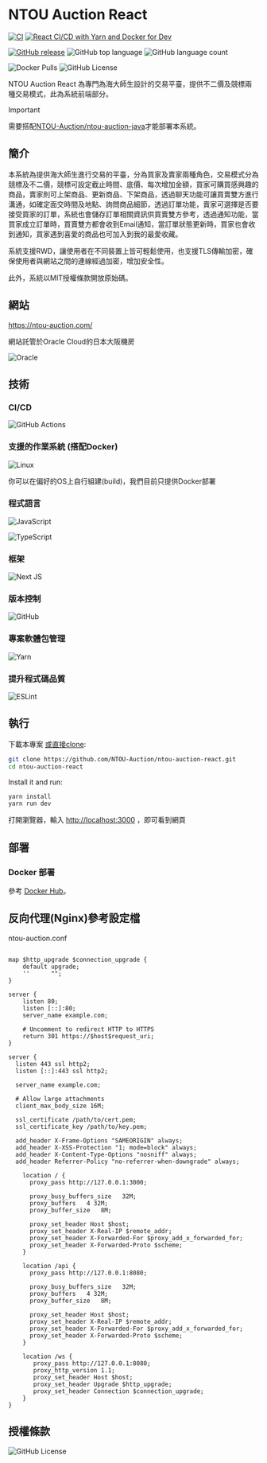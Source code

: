 # NTOU Auction React

[![CI](https://github.com/NTOU-Auction/ntou-auction-react/actions/workflows/main.yml/badge.svg)](https://github.com/NTOU-Auction/ntou-auction-react/actions/workflows/main.yml)
[![React CI/CD with Yarn and Docker for Dev](https://github.com/NTOU-Auction/ntou-auction-react/actions/workflows/docker.yml/badge.svg)](https://github.com/NTOU-Auction/ntou-auction-react/actions/workflows/docker.yml)

[![GitHub release](https://img.shields.io/github/release/NTOU-Auction/ntou-auction-react.svg)](https://github.com/NTOU-Auction/ntou-auction-react/releases/latest)
![GitHub top language](https://img.shields.io/github/languages/top/NTOU-Auction/ntou-auction-react)
![GitHub language count](https://img.shields.io/github/languages/count/NTOU-Auction/ntou-auction-react)

![Docker Pulls](https://img.shields.io/docker/pulls/keke125/ntou-auction-react)
![GitHub License](https://img.shields.io/github/license/NTOU-Auction/ntou-auction-react)

NTOU Auction React 為專門為海大師生設計的交易平臺，提供不二價及競標兩種交易模式，此為系統前端部分。

> [!IMPORTANT]
> 需要搭配[NTOU-Auction/ntou-auction-java](https://github.com/NTOU-Auction/ntou-auction-java)才能部署本系統。

## 簡介

本系統為提供海大師生進行交易的平臺，分為買家及賣家兩種角色，交易模式分為競標及不二價，競標可設定截止時間、底價、每次增加金額，買家可購買感興趣的商品，賣家則可上架商品、更新商品、下架商品，透過聊天功能可讓買賣雙方進行溝通，如確定面交時間及地點、詢問商品細節，透過訂單功能，賣家可選擇是否要接受買家的訂單，系統也會儲存訂單相關資訊供買賣雙方參考，透過通知功能，當買家成立訂單時，買賣雙方都會收到Email通知，當訂單狀態更新時，買家也會收到通知，買家遇到喜愛的商品也可加入到我的最愛收藏。

系統支援RWD，讓使用者在不同裝置上皆可輕鬆使用，也支援TLS傳輸加密，確保使用者與網站之間的連線經過加密，增加安全性。

此外，系統以MIT授權條款開放原始碼。

## 網站
https://ntou-auction.com/

網站託管於Oracle Cloud的日本大阪機房

![Oracle](https://img.shields.io/badge/Oracle-F80000?style=for-the-badge&logo=oracle&logoColor=white)

## 技術

### CI/CD

![GitHub Actions](https://img.shields.io/badge/github%20actions-%232671E5.svg?style=for-the-badge&logo=githubactions&logoColor=white)

### 支援的作業系統 (搭配Docker)

![Linux](https://img.shields.io/badge/Linux-FCC624?style=for-the-badge&logo=linux&logoColor=black)

你可以在偏好的OS上自行組建(build)，我們目前只提供Docker部署

### 程式語言

![JavaScript](https://img.shields.io/badge/javascript-%23323330.svg?style=for-the-badge&logo=javascript&logoColor=%23F7DF1E)

![TypeScript](https://img.shields.io/badge/typescript-%23007ACC.svg?style=for-the-badge&logo=typescript&logoColor=white)

### 框架

![Next JS](https://img.shields.io/badge/Next-black?style=for-the-badge&logo=next.js&logoColor=white)

### 版本控制

![GitHub](https://img.shields.io/badge/github-%23121011.svg?style=for-the-badge&logo=github&logoColor=white)

### 專案軟體包管理

![Yarn](https://img.shields.io/badge/yarn-%232C8EBB.svg?style=for-the-badge&logo=yarn&logoColor=white)

### 提升程式碼品質

![ESLint](https://img.shields.io/badge/ESLint-4B3263?style=for-the-badge&logo=eslint&logoColor=white)

## 執行

下載本專案 [或直接clone](https://github.com/NTOU-Auction/ntou-auction-react):

```bash
git clone https://github.com/NTOU-Auction/ntou-auction-react.git
cd ntou-auction-react
```

Install it and run:

```bash
yarn install
yarn run dev
```

打開瀏覽器，輸入 [http://localhost:3000](http://localhost:3000) ，即可看到網頁

## 部署

### Docker 部署

參考 [Docker Hub](https://hub.docker.com/r/keke125/ntou-auction-react)。

## 反向代理(Nginx)參考設定檔

ntou-auction.conf

```nginx

map $http_upgrade $connection_upgrade {
    default upgrade;
    ''      "";
}

server {
    listen 80;
    listen [::]:80;
    server_name example.com;

    # Uncomment to redirect HTTP to HTTPS
    return 301 https://$host$request_uri;
}

server {
  listen 443 ssl http2;	
  listen [::]:443 ssl http2;
                                                                                
  server_name example.com;
                                                                                
  # Allow large attachments
  client_max_body_size 16M;
                                                                              
  ssl_certificate /path/to/cert.pem;
  ssl_certificate_key /path/to/key.pem;      
                                                                                                                                                           
  add_header X-Frame-Options "SAMEORIGIN" always; 
  add_header X-XSS-Protection "1; mode=block" always; 
  add_header X-Content-Type-Options "nosniff" always; 
  add_header Referrer-Policy "no-referrer-when-downgrade" always;
                                                                                
    location / {
      proxy_pass http://127.0.0.1:3000;

      proxy_busy_buffers_size   32M;
      proxy_buffers   4 32M;
      proxy_buffer_size   8M;

      proxy_set_header Host $host;
      proxy_set_header X-Real-IP $remote_addr;
      proxy_set_header X-Forwarded-For $proxy_add_x_forwarded_for;
      proxy_set_header X-Forwarded-Proto $scheme;
    }

    location /api {
      proxy_pass http://127.0.0.1:8080;

      proxy_busy_buffers_size   32M;
      proxy_buffers   4 32M;
      proxy_buffer_size   8M;

      proxy_set_header Host $host;
      proxy_set_header X-Real-IP $remote_addr;
      proxy_set_header X-Forwarded-For $proxy_add_x_forwarded_for;
      proxy_set_header X-Forwarded-Proto $scheme;
    }

    location /ws {
       proxy_pass http://127.0.0.1:8080;
       proxy_http_version 1.1;
       proxy_set_header Host $host;
       proxy_set_header Upgrade $http_upgrade;
       proxy_set_header Connection $connection_upgrade;
    }                                                           
}

```

## 授權條款

![GitHub License](https://img.shields.io/github/license/NTOU-Auction/ntou-auction-react)
